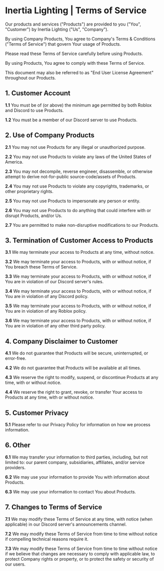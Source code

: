 # Inertia Lighting | Terms of Service

Our products and services ("Products") are provided to you ("You", "Customer") by Inertia Lighting ("Us", "Company").

By using Company Products, You agree to Company\'s Terms & Conditions ("Terms of Service") that govern Your usage of Products.

Please read these Terms of Service carefully before using Products.

By using Products, You agree to comply with these Terms of Service.

This document may also be referred to as "End User License Agreement" throughout our Products.

## 1. Customer Account

**1.1** You must be of (or above) the minimum age permitted by both Roblox and Discord to use Products.

**1.2** You must be a member of our Discord server to use Products.

## 2. Use of Company Products

**2.1** You may not use Products for any illegal or unauthorized purpose.

**2.2** You may not use Products to violate any laws of the United States of America.

**2.3** You may not decompile, reverse engineer, disassemble, or otherwise attempt to derive not-for-public source-code/assets of Products.

**2.4** You may not use Products to violate any copyrights, trademarks, or other proprietary rights.

**2.5** You may not use Products to impersonate any person or entity.

**2.6** You may not use Products to do anything that could interfere with or disrupt Products, and/or Us.

**2.7** You are permitted to make non-disruptive modifications to our Products.

## 3. Termination of Customer Access to Products

**3.1** We may terminate your access to Products at any time, without notice.

**3.2** We may terminate your access to Products, with or without notice, if You breach these Terms of Service.

**3.3** We may terminate your access to Products, with or without notice, if You are in violation of our Discord server\'s rules.

**3.4** We may terminate your access to Products, with or without notice, if You are in violation of any Discord policy.

**3.5** We may terminate your access to Products, with or without notice, if You are in violation of any Roblox policy.

**3.6** We may terminate your access to Products, with or without notice, if You are in violation of any other third party policy.

## 4. Company Disclaimer to Customer

**4.1** We do not guarantee that Products will be secure, uninterrupted, or error-free.

**4.2** We do not guarantee that Products will be available at all times.

**4.3** We reserve the right to modify, suspend, or discontinue Products at any time, with or without notice.

**4.4** We reserve the right to grant, revoke, or transfer Your access to Products at any time, with or without notice.

## 5. Customer Privacy

**5.1** Please refer to our Privacy Policy for information on how we process information.

## 6. Other

**6.1** We may transfer your information to third parties, including, but not limited to: our parent company, subsidiaries, affiliates, and/or service providers.

**6.2** We may use your information to provide You with information about Products.

**6.3** We may use your information to contact You about Products.

## 7. Changes to Terms of Service

**7.1** We may modify these Terms of Service at any time, with notice (when applicable) in our Discord server\'s announcements channel.

**7.2** We may modify these Terms of Service from time to time without notice if compelling technical reasons require it.

**7.3** We may modify these Terms of Service from time to time without notice if we believe that changes are necessary to comply with applicable law, to protect Company rights or property, or to protect the safety or security of our users.
